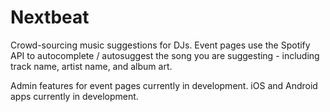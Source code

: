 # Nextbeat
Crowd-sourcing music suggestions for DJs. 
Event pages use the Spotify API to autocomplete / autosuggest the song you are suggesting - 
including track name, artist name, and album art.

Admin features for event pages currently in development.
iOS and Android apps currently in development.
